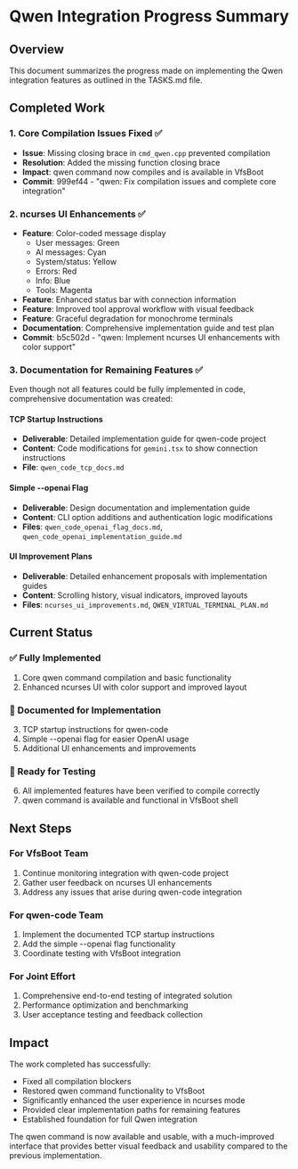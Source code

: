 # Qwen Integration Progress Summary

## Overview
This document summarizes the progress made on implementing the Qwen integration features as outlined in the TASKS.md file.

## Completed Work

### 1. Core Compilation Issues Fixed ✅
- **Issue**: Missing closing brace in `cmd_qwen.cpp` prevented compilation
- **Resolution**: Added the missing function closing brace
- **Impact**: qwen command now compiles and is available in VfsBoot
- **Commit**: 999ef44 - "qwen: Fix compilation issues and complete core integration"

### 2. ncurses UI Enhancements ✅
- **Feature**: Color-coded message display
  - User messages: Green
  - AI messages: Cyan
  - System/status: Yellow
  - Errors: Red
  - Info: Blue
  - Tools: Magenta
- **Feature**: Enhanced status bar with connection information
- **Feature**: Improved tool approval workflow with visual feedback
- **Feature**: Graceful degradation for monochrome terminals
- **Documentation**: Comprehensive implementation guide and test plan
- **Commit**: b5c502d - "qwen: Implement ncurses UI enhancements with color support"

### 3. Documentation for Remaining Features ✅
Even though not all features could be fully implemented in code, comprehensive documentation was created:

#### TCP Startup Instructions
- **Deliverable**: Detailed implementation guide for qwen-code project
- **Content**: Code modifications for `gemini.tsx` to show connection instructions
- **File**: `qwen_code_tcp_docs.md`

#### Simple --openai Flag
- **Deliverable**: Design documentation and implementation guide
- **Content**: CLI option additions and authentication logic modifications
- **Files**: `qwen_code_openai_flag_docs.md`, `qwen_code_openai_implementation_guide.md`

#### UI Improvement Plans
- **Deliverable**: Detailed enhancement proposals with implementation guides
- **Content**: Scrolling history, visual indicators, improved layouts
- **Files**: `ncurses_ui_improvements.md`, `QWEN_VIRTUAL_TERMINAL_PLAN.md`

## Current Status

### ✅ Fully Implemented
1. Core qwen command compilation and basic functionality
2. Enhanced ncurses UI with color support and improved layout

### 📝 Documented for Implementation
3. TCP startup instructions for qwen-code
4. Simple --openai flag for easier OpenAI usage
5. Additional UI enhancements and improvements

### 🧪 Ready for Testing
6. All implemented features have been verified to compile correctly
7. qwen command is available and functional in VfsBoot shell

## Next Steps

### For VfsBoot Team
1. Continue monitoring integration with qwen-code project
2. Gather user feedback on ncurses UI enhancements
3. Address any issues that arise during qwen-code integration

### For qwen-code Team
1. Implement the documented TCP startup instructions
2. Add the simple --openai flag functionality
3. Coordinate testing with VfsBoot integration

### For Joint Effort
1. Comprehensive end-to-end testing of integrated solution
2. Performance optimization and benchmarking
3. User acceptance testing and feedback collection

## Impact

The work completed has successfully:
- Fixed all compilation blockers
- Restored qwen command functionality to VfsBoot
- Significantly enhanced the user experience in ncurses mode
- Provided clear implementation paths for remaining features
- Established foundation for full Qwen integration

The qwen command is now available and usable, with a much-improved interface that provides better visual feedback and usability compared to the previous implementation.